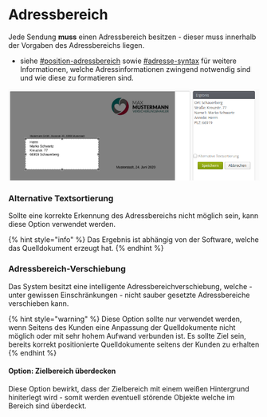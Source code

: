 # Adressbereich

Jede Sendung **muss** einen Adressbereich besitzen - dieser muss innerhalb der Vorgaben des Adressbereichs liegen.

* &#x20;siehe [#position-adressbereich](../../themen/adressen.md#position-adressbereich "mention") sowie [#adresse-syntax](../../themen/adressen.md#adresse-syntax "mention") für weitere Informationen, welche Adressinformationen zwingend notwendig sind und wie diese zu formatieren sind.

![Beispiel: Korrekt platzierter und erkannter Adressbereich](<../../.gitbook/assets/image (2).png>)

### Alternative Textsortierung

Sollte eine korrekte Erkennung des Adressbereichs nicht möglich sein, kann diese Option verwendet werden.&#x20;

{% hint style="info" %}
Das Ergebnis ist abhängig von der Software, welche das Quelldokument erzeugt hat.
{% endhint %}

### Adressbereich-Verschiebung

Das System besitzt eine intelligente Adressbereichverschiebung, welche - unter gewissen Einschränkungen - nicht sauber gesetzte Adressbereiche verschieben kann.&#x20;

{% hint style="warning" %}
Diese Option sollte nur verwendet werden, wenn Seitens des Kunden eine Anpassung der Quelldokumente nicht möglich oder mit sehr hohem Aufwand verbunden ist. Es sollte Ziel sein, bereits korrekt positionierte Quelldokumente seitens der Kunden zu erhalten
{% endhint %}

#### Option: Zielbereich überdecken

Diese Option bewirkt, dass der Zielbereich mit einem weißen Hintergrund hiniterlegt wird - somit werden eventuell störende Objekte welche im Bereich sind überdeckt.
